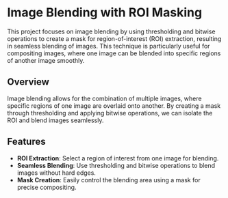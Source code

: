 # Image Blending with ROI Masking

This project focuses on image blending by using thresholding and bitwise operations to create a mask for region-of-interest (ROI) extraction, resulting in seamless blending of images. This technique is particularly useful for compositing images, where one image can be blended into specific regions of another image smoothly.

## Overview

Image blending allows for the combination of multiple images, where specific regions of one image are overlaid onto another. By creating a mask through thresholding and applying bitwise operations, we can isolate the ROI and blend images seamlessly.

## Features

- **ROI Extraction**: Select a region of interest from one image for blending.
- **Seamless Blending**: Use thresholding and bitwise operations to blend images without hard edges.
- **Mask Creation**: Easily control the blending area using a mask for precise compositing.
